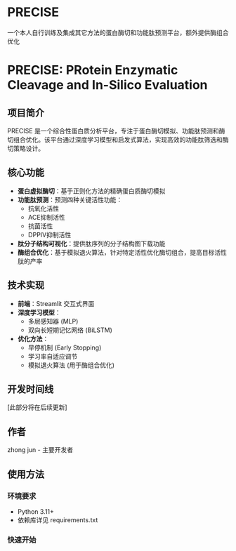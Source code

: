 # PRECISE
一个本人自行训练及集成其它方法的蛋白酶切和功能肽预测平台，额外提供酶组合优化

# PRECISE: PRotein Enzymatic Cleavage and In-Silico Evaluation  

## 项目简介  
PRECISE 是一个综合性蛋白质分析平台，专注于蛋白酶切模拟、功能肽预测和酶切组合优化。该平台通过深度学习模型和启发式算法，实现高效的功能肽筛选和酶切策略设计。  

## 核心功能  
- **蛋白虚拟酶切**：基于正则化方法的精确蛋白质酶切模拟  
- **功能肽预测**：预测四种关键活性功能：  
  - 抗氧化活性  
  - ACE抑制活性  
  - 抗菌活性  
  - DPPIV抑制活性  
- **肽分子结构可视化**：提供肽序列的分子结构图下载功能  
- **酶组合优化**：基于模拟退火算法，针对特定活性优化酶切组合，提高目标活性肽的产率  

## 技术实现  
- **前端**：Streamlit 交互式界面  
- **深度学习模型**：  
  - 多层感知器 (MLP)  
  - 双向长短期记忆网络 (BiLSTM)  
- **优化方法**：  
  - 早停机制 (Early Stopping)  
  - 学习率自适应调节  
  - 模拟退火算法 (用于酶组合优化)  

## 开发时间线  
[此部分将在后续更新]  

## 作者  
zhong jun - 主要开发者  

## 使用方法  
### 环境要求  
- Python 3.11+  
- 依赖库详见 requirements.txt  

### 快速开始  

